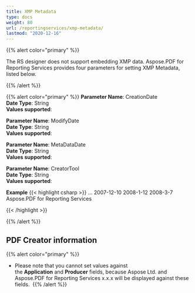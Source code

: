 ```yaml
---
title: XMP Metadata
type: docs
weight: 80
url: /reportingservices/xmp-metadata/
lastmod: "2020-12-16"
---
```


{{% alert color="primary" %}} 

The RS designer does not support embedding XMP data. Aspose.PDF for Reporting Services provides four parameters for setting XMP Metadata, listed below.

{{% /alert %}} 

{{% alert color="primary" %}} 
**Parameter Name**: CreationDate   
**Date Type**: String   
**Values supported**:   

**Parameter Name**: ModifyDate   
**Date Type**: String   
**Values supported**:   

**Parameter Name**: MetaDataDate   
**Date Type**: String   
**Values supported**:   

**Parameter Name**: CreatorTool   
**Date Type**: String   
**Values supported**:   

**Example**
{{< highlight csharp >}}
<Render>
...
<Extension Name="APPDF" Type=" Aspose.PDF.ReportingServices.Renderer, Aspose.PDF.ReportingServices">
<Configuration>
<CreationDate >2007-12-10</CreationDate>
<ModifyDate >2008-1-12</ModifyDate>
<MetaDataDate >2008-3-7</MetaDataDate>
<CreatorTool >Aspose.PDF for Reporting Services</CreatorTool>
</Configuration>
</Extension>
</Render>

{{< /highlight >}}

{{% /alert %}} 


## **PDF Creator information**
{{% alert color="primary" %}} 
- Please note that you cannot set values against the **Application** and **Producer** fields, because Aspose Ltd. and Aspose.PDF for Reporting Services x.x.x will be displayed against these fields. 
{{% /alert %}} 
